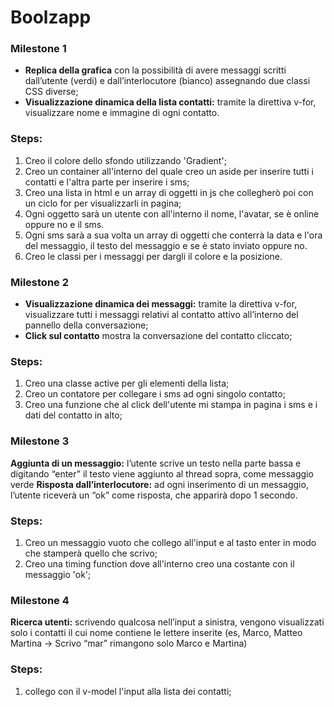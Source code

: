 **Boolzapp**
=====

### **Milestone 1** <br>
- **Replica della grafica** con la possibilità di avere messaggi scritti dall’utente (verdi) e dall’interlocutore (bianco) assegnando due classi CSS diverse;
- **Visualizzazione dinamica della lista contatti:** tramite la direttiva v-for, visualizzare nome e immagine di ogni contatto.

### **Steps**:

1. Creo il colore dello sfondo utilizzando 'Gradient';
2. Creo un container all'interno del quale creo un aside per inserire tutti i contatti e l'altra parte per inserire i sms;
3. Creo una lista in html e un array di oggetti in js che collegherò poi con un ciclo for per visualizzarli in pagina;
4. Ogni oggetto sarà un utente con all'interno il nome, l'avatar, se è online oppure no e il sms.
5. Ogni sms sarà a sua volta un array di oggetti che conterrà la data e l'ora del messaggio, il testo del messaggio e se è stato inviato oppure no.
6. Creo le classi per i messaggi per dargli il colore e la posizione.


### **Milestone 2** <br>
- **Visualizzazione dinamica dei messaggi:** tramite la direttiva v-for, visualizzare tutti i messaggi relativi al contatto attivo all’interno del pannello della conversazione;
- **Click sul contatto** mostra la conversazione del contatto cliccato;

### **Steps**:
1. Creo una classe active per gli elementi della lista;
2. Creo un contatore per collegare i sms ad ogni singolo contatto;
3. Creo una funzione che al click dell'utente mi stampa in pagina i sms e i dati del contatto in alto;

### **Milestone 3** <br>
**Aggiunta di un messaggio:** l’utente scrive un testo nella parte bassa e digitando “enter” il testo viene aggiunto al thread sopra, come messaggio verde
**Risposta dall’interlocutore:** ad ogni inserimento di un messaggio, l’utente riceverà un “ok” come risposta, che apparirà dopo 1 secondo.

### **Steps**:
1. Creo un messaggio vuoto che collego all'input e al tasto enter in modo che stamperà quello che scrivo;
2. Creo una timing function dove all'interno creo una costante con il messaggio 'ok';

### **Milestone 4** <br>
**Ricerca utenti:** scrivendo qualcosa nell’input a sinistra, vengono visualizzati solo i contatti il cui nome contiene le lettere inserite (es, Marco, Matteo Martina -> Scrivo “mar” rimangono solo Marco e Martina)

### **Steps**:
1. collego con il v-model l'input alla lista dei contatti;
